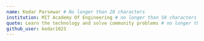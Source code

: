 ```yaml
---
name: Kedar Parsewar # No longer than 28 characters
institution: MIT Academy Of Engineering # no longer than 58 characters
quote: Learn the technology and solve community problems # no longer than 100 characters, avoid using quotes(") to guarantee the format remains the same.
github_user: kedar1023
---
```

